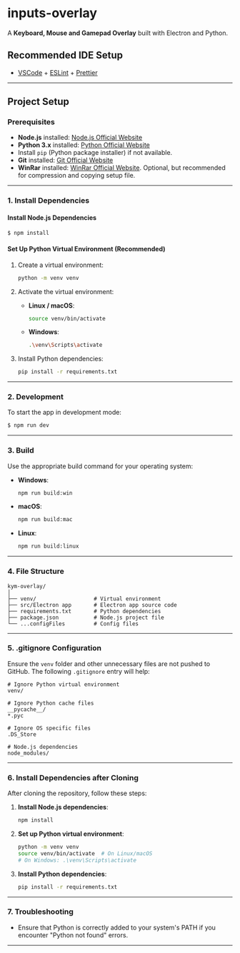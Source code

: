 # inputs-overlay

A **Keyboard, Mouse and Gamepad Overlay** built with Electron and Python.

## Recommended IDE Setup

- [VSCode](https://code.visualstudio.com/) + [ESLint](https://marketplace.visualstudio.com/items?itemName=dbaeumer.vscode-eslint) + [Prettier](https://marketplace.visualstudio.com/items?itemName=esbenp.prettier-vscode)

---

## Project Setup

### Prerequisites

- **Node.js** installed: [Node.js Official Website](https://nodejs.org/)
- **Python 3.x** installed: [Python Official Website](https://www.python.org/downloads/)
- Install `pip` (Python package installer) if not available.
- **Git** installed: [Git Official Website](https://git-scm.com/)
- **WinRar** installed: [WinRar Official Website](https://www.winrar.es/descargas). Optional, but recommended for compression and copying setup file.

---

### 1. Install Dependencies

#### Install Node.js Dependencies

```bash
$ npm install
```

#### Set Up Python Virtual Environment (Recommended)

1. Create a virtual environment:

   ```bash
   python -m venv venv
   ```

2. Activate the virtual environment:

   - **Linux / macOS**:
     ```bash
     source venv/bin/activate
     ```
   - **Windows**:
     ```bash
     .\venv\Scripts\activate
     ```

3. Install Python dependencies:
   ```bash
   pip install -r requirements.txt
   ```

---

### 2. Development

To start the app in development mode:

```bash
$ npm run dev
```

---

### 3. Build

Use the appropriate build command for your operating system:

- **Windows**:

  ```bash
  npm run build:win
  ```

- **macOS**:

  ```bash
  npm run build:mac
  ```

- **Linux**:
  ```bash
  npm run build:linux
  ```

---

### 4. File Structure

```
kym-overlay/
│
├── venv/                  # Virtual environment
├── src/Electron app       # Electron app source code
├── requirements.txt       # Python dependencies
├── package.json           # Node.js project file
└── ...configFiles         # Config files
```

---

### 5. .gitignore Configuration

Ensure the `venv` folder and other unnecessary files are not pushed to GitHub. The following `.gitignore` entry will help:

```
# Ignore Python virtual environment
venv/

# Ignore Python cache files
__pycache__/
*.pyc

# Ignore OS specific files
.DS_Store

# Node.js dependencies
node_modules/
```

---

### 6. Install Dependencies after Cloning

After cloning the repository, follow these steps:

1. **Install Node.js dependencies**:

   ```bash
   npm install
   ```

2. **Set up Python virtual environment**:

   ```bash
   python -m venv venv
   source venv/bin/activate  # On Linux/macOS
   # On Windows: .\venv\Scripts\activate
   ```

3. **Install Python dependencies**:
   ```bash
   pip install -r requirements.txt
   ```

---

### 7. Troubleshooting

- Ensure that Python is correctly added to your system's PATH if you encounter "Python not found" errors.

---
